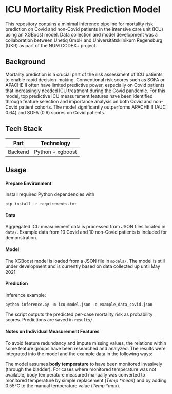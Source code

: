 # ICU Mortality Risk Prediction Model

This repository contains a minimal inference pipeline 
for mortality risk prediction on Covid and non-Covid patients in the intensive care unit (ICU) using an XGBoost model.
Data collection and model development was a collaboration between Unetiq GmbH and Universitätsklinikum Regensburg (UKR) 
as part of the NUM CODEX+ project.

## Background

Mortality prediction is a crucial part of the risk assessment of ICU patients to enable rapid decision-making.
Conventional risk scores such as SOFA or APACHE II often have limited predictive power, 
especially on Covid patients that increasingly needed ICU treatment during the Covid pandemic.
For this model, top predictive ICU measurement features have been identified through feature selection and importance analysis
on both Covid and non-Covid patient cohorts. 
The model significantly outperforms APACHE II (AUC 0.64) and SOFA (0.6) scores on Covid patients.


## Tech Stack

| Part     | Technology       |
|----------|------------------|
| Backend | Python + xgboost |

<!---| Deployment |                  |
-->

## Usage

#### Prepare Environment

Install required Python dependencies with

```shell
pip install -r requirements.txt
```

#### Data

Aggregated ICU measurement data is processed from JSON files located in ```data/```. 
Example data from 10 Covid and 10 non-Covid patients is included for demonstration.

#### Model

The XGBoost model is loaded from a JSON file in ```models/```. The model is still under development and is currently based on data collected up until May 2021.

#### Prediction

Inference example:
```python
python inference.py -m icu-model.json -d example_data_covid.json
```
The script outputs the predicted per-case mortality risk as probability scores. 
Predictions are saved in ```results/```.

#### Notes on Individual Measurement Features

To avoid feature redundancy and impute missing values, 
the relations within some feature groups have been researched and analyzed. 
The results were integrated into the model and the example data in the following ways:

The model assumes **body temperature** to have been monitored invasively (through the bladder). 
For cases where monitored temperature was not available, 
body temperature measured manually was converted to monitored temperature by simple replacement (_Temp *mean_) and by adding 0.55°C to the manual temperature value (_Temp *max_).